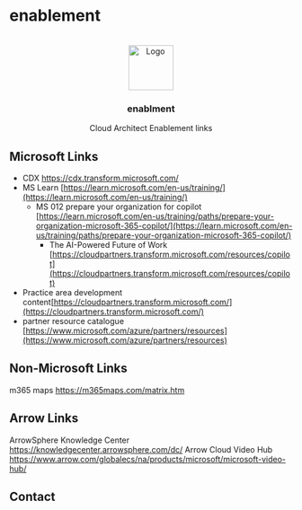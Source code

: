# enablement
<!-- PROJECT LOGO -->
<br />
<div align="center">
  <a href="https://github.com/cjchiarello/enablement">
    <img src="images/logo.png" alt="Logo" width="80" height="80">
  </a>

<h3 align="center">enablment</h3>

  <p align="center">
    Cloud Architect Enablement links
     </p>
</div>




<!-- Microsoft Technical enablement links -->
## Microsoft Links

* CDX https://cdx.transform.microsoft.com/
* MS Learn [https://learn.microsoft.com/en-us/training/](https://learn.microsoft.com/en-us/training/)
  * MS 012 prepare your organization for copilot [https://learn.microsoft.com/en-us/training/paths/prepare-your-organization-microsoft-365-copilot/](https://learn.microsoft.com/en-us/training/paths/prepare-your-organization-microsoft-365-copilot/)
    * The AI-Powered Future of Work [https://cloudpartners.transform.microsoft.com/resources/copilot](https://cloudpartners.transform.microsoft.com/resources/copilot)
* Practice area development content[https://cloudpartners.transform.microsoft.com/](https://cloudpartners.transform.microsoft.com/)
* partner resource catalogue [https://www.microsoft.com/azure/partners/resources](https://www.microsoft.com/azure/partners/resources)

<!--- links from around the web -->
## Non-Microsoft Links
m365 maps https://m365maps.com/matrix.htm


<!--- Arrow Links -->

## Arrow Links
ArrowSphere Knowledge Center https://knowledgecenter.arrowsphere.com/dc/
Arrow Cloud Video Hub https://www.arrow.com/globalecs/na/products/microsoft/microsoft-video-hub/

<!-- CONTACT -->
## Contact
<!-- MARKDOWN LINKS & IMAGES -->
<!-- https://www.markdownguide.org/basic-syntax/#reference-style-links -->
[contributors-shield]: https://img.shields.io/github/contributors/cjchiarello/enablement.svg?style=for-the-badge
